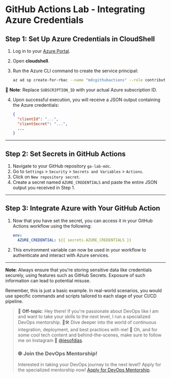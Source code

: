# GitHub Actions Lab - Integrating Azure Credentials

## Step 1: Set Up Azure Credentials in CloudShell

1. Log in to your [Azure Portal](https://portal.azure.com/).
2. Open **cloudshell**.
3. Run the Azure CLI command to create the service principal:

    ```bash
    az ad sp create-for-rbac --name "mdcgithubactions" --role contributor --scopes /subscriptions/SUBSCRIPTION_ID --sdk-auth
    ```

🚨 **Note**: Replace `SUBSCRIPTION_ID` with your actual Azure subscription ID.

4. Upon successful execution, you will receive a JSON output containing the Azure credentials:

    ```json
    {
      "clientId": "...",
      "clientSecret": "...",
      ...
    }
    ```

---

## Step 2: Set Secrets in GitHub Actions

1. Navigate to your GitHub repository `ga-lab-mdc`.
2. Go to `Settings` > `Security` > `Secrets and Variables` > `Actions`.
3. Click on `New repository secret`.
4. Create a secret named `AZURE_CREDENTIALS` and paste the entire JSON output you received in Step 1.

---

## Step 3: Integrate Azure with Your GitHub Action

1. Now that you have set the secret, you can access it in your GitHub Actions workflow using the following:

    ```yaml
    env:
      AZURE_CREDENTIAL: ${{ secrets.AZURE_CREDENTIALS }}
    ```

2. This environment variable can now be used in your workflow to authenticate and interact with Azure services.

---

**Note**: Always ensure that you're storing sensitive data like credentials securely, using features such as GitHub Secrets. Exposure of such information can lead to potential misuse.

Remember, this is just a basic example. In real-world scenarios, you would use specific commands and scripts tailored to each stage of your CI/CD pipeline.

> 🚨 **Off-topic**: Hey there! If you're passionate about DevOps like I am and want to take your skills to the next level, I run a specialized DevOps mentorship. 🧠🛠 Dive deeper into the world of continuous integration, deployment, and best practices with me! 🚀 Oh, and for some cool tech content and behind-the-scenes, make sure to follow me on Instagram 📸 [@iesofdias](https://www.instagram.com/iesofdias/).
> ### 🌐 **Join the DevOps Mentorship!**
> Interested in taking your DevOps journey to the next level? Apply for the specialized mentorship now! [Apply for DevOps Mentorship](https://guilhermemaia.com/mentoria-devops).